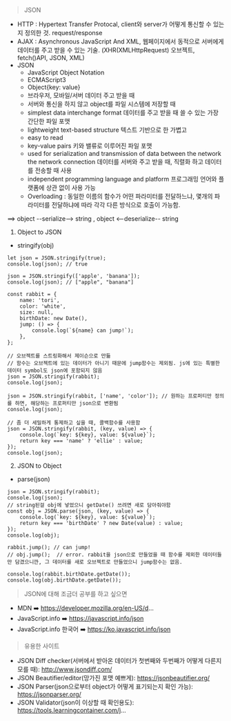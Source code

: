 > JSON

- HTTP : Hypertext Transfer Protocal, client와 server가 어떻게 통신할 수 있는지 정의한 것. request/response
- AJAX : Asynchronous JavaScript And XML, 웹페이지에서 동적으로 서버에게 데이터를 주고 받을 수 있는 기술. (XHR(XMLHttpRequest) 오브젝트, fetch()API, JSON, XML)
- JSON
  - JavaScript Object Notation
  - ECMAScript3
  - Object{key: value}
  - 브라우저, 모바일/서버 데이터 주고 받을 때
  - 서버와 통신을 하지 않고 object를 파일 시스템에 저장할 때
  - simplest data interchange format 데이터를 주고 받을 때 쓸 수 있는 가장 간단한 파일 포맷
  - lightweight text-based structure 텍스트 기반으로 한 가볍고
  - easy to read
  - key-value pairs 키와 밸류로 이루어진 파일 포맷
  - used for serialization and transmission of data between the network the network connection 데이터를 서버와 주고 받을 때, 직렬화 하고 데이터를 전송할 때 사용
  - independent programming language and platform 프로그래밍 언어와 플랫폼에 상관 없이 사용 가능
  - Overloading : 동일한 이름의 함수가 어떤 파라미터를 전달하느냐, 몇개의 파라미터를 전달하냐에 따라 각각 다른 방식으로 호출이 가능함.

==> object --serialize--> string , object <--deserialize-- string

1. Object to JSON

- stringify(obj)

```
let json = JSON.stringify(true);
console.log(json); // true

json = JSON.stringify(['apple', 'banana']);
console.log(json); // ["apple", "banana"]

const rabbit = {
    name: 'tori',
    color: 'white',
    size: null,
    birthDate: new Date(),
    jump: () => {
        console.log(`${name} can jump!`);
    },
};

// 오브젝트를 스트링화해서 제이슨으로 만듦
// 함수는 오브젝트에 있는 데이터가 아니기 때문에 jump함수는 제외됨. js에 있는 특별한 데이터 symbol도 json에 포함되지 않음
json = JSON.stringify(rabbit);
console.log(json);

json = JSON.stringify(rabbit, ['name', 'color']); // 원하는 프로퍼티만 정의를 하면, 해당하는 프로퍼티만 json으로 변환됨
console.log(json);

// 좀 더 세밀하게 통제하고 싶을 때, 콜백함수를 사용함
json = JSON.stringify(rabbit, (key, value) => {
    console.log(`key: ${key}, value: ${value}`);
    return key === 'name' ? 'ellie' : value;
});
console.log(json);
```

2. JSON to Object

- parse(json)

```
json = JSON.stringify(rabbit);
console.log(json);
// string된걸 obj에 넣었으니 getDate() 쓰려면 새로 담아줘야함
const obj = JSON.parse(json, (key, value) => {
    console.log(`key: ${key}, value: ${value}`);
    return key === 'birthDate' ? new Date(value) : value;
});
console.log(obj);

rabbit.jump(); // can jump!
// obj.jump();  // error. rabbit을 json으로 만들었을 때 함수를 제외한 데이터들만 담겼으니깐, 그 데이터를 새로 오브젝트로 만들었으니 jump함수는 없음.

console.log(rabbit.birthDate.getDate());
console.log(obj.birthDate.getDate());
```

> JSON에 대해 조금더 공부를 하고 싶으면

- MDN ➡️ https://developer.mozilla.org/en-US/d...
- JavaScript.info ➡️ https://javascript.info/json
- JavaScript.info 한국어 ➡️ https://ko.javascript.info/json

> 유용한 사이트

- JSON Diff checker(서버에서 받아온 데이터가 첫번째와 두번째가 어떻게 다른지 모를 때): http://www.jsondiff.com/
- JSON Beautifier/editor(망가진 포맷 예쁘게): https://jsonbeautifier.org/
- JSON Parser(json으로부터 object가 어떻게 표기되는지 확인 가능): https://jsonparser.org/
- JSON Validator(json이 이상할 때 확인용도): https://tools.learningcontainer.com/j...
